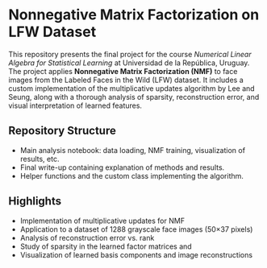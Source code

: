 # Nonnegative Matrix Factorization on LFW Dataset

This repository presents the final project for the course *Numerical Linear Algebra for Statistical Learning* at Universidad de la República, Uruguay. The project applies **Nonnegative Matrix Factorization (NMF)** to face images from the Labeled Faces in the Wild (LFW) dataset. It includes a custom implementation of the multiplicative updates algorithm by Lee and Seung, along with a thorough analysis of sparsity, reconstruction error, and visual interpretation of learned features.

## Repository Structure

-  Main analysis notebook: data loading, NMF training, visualization of results, etc.
-  Final write-up containing explanation of methods and results.
-  Helper functions and the custom  class implementing the algorithm.

## Highlights

- Implementation of multiplicative updates for NMF
- Application to a dataset of 1288 grayscale face images (50×37 pixels)
- Analysis of reconstruction error vs. rank
- Study of sparsity in the learned factor matrices  and 
- Visualization of learned basis components and image reconstructions
